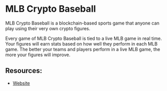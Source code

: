 # MLB Crypto Baseball

MLB Crypto Baseball is a blockchain-based sports game that anyone can play using their very own crypto figures.

Every game of MLB Crypto Baseball is tied to a live MLB game in real time. Your figures will earn stats based on how well they perform in each MLB game. The better your teams and players perform in a live MLB game, the more your figures will improve.

## Resources:

* [Website](https://mlbcryptobaseball.com/)

